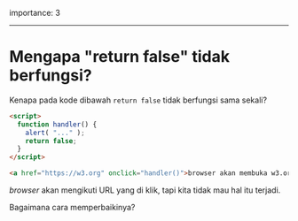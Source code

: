 importance: 3

---

# Mengapa "return false" tidak berfungsi?

Kenapa pada kode dibawah `return false` tidak berfungsi sama sekali?

```html autorun run
<script>
  function handler() {
    alert( "..." );
    return false;
  }
</script>

<a href="https://w3.org" onclick="handler()">browser akan membuka w3.org</a>
```

_browser_ akan mengikuti URL yang di klik, tapi kita tidak mau hal itu terjadi.

Bagaimana cara memperbaikinya?
